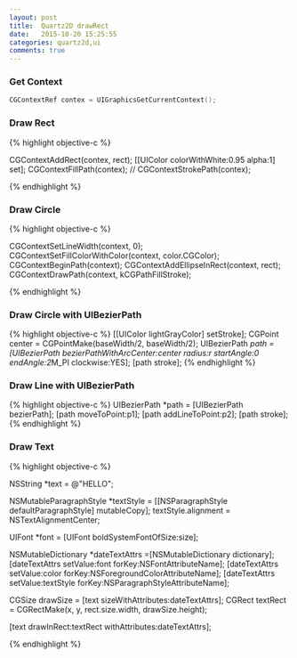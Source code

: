 ```yaml
---
layout: post
title:  Quartz2D drawRect
date:   2015-10-20 15:25:55
categories: quartz2d,ui
comments: true
---
```


### Get Context

```objective-c
CGContextRef contex = UIGraphicsGetCurrentContext();
```

### Draw Rect

{% highlight objective-c %}

CGContextAddRect(contex, rect);
[[UIColor colorWithWhite:0.95 alpha:1] set];
CGContextFillPath(contex); // CGContextStrokePath(contex);

{% endhighlight %}

### Draw Circle

{% highlight objective-c %}

CGContextSetLineWidth(context, 0);
CGContextSetFillColorWithColor(context, color.CGColor);
CGContextBeginPath(context);
CGContextAddEllipseInRect(context, rect);
CGContextDrawPath(context, kCGPathFillStroke);

{% endhighlight %}

### Draw Circle with UIBezierPath

{% highlight objective-c %}
[[UIColor lightGrayColor] setStroke];
CGPoint center = CGPointMake(baseWidth/2, baseWidth/2);
UIBezierPath *path = [UIBezierPath bezierPathWithArcCenter:center radius:r startAngle:0 endAngle:2*M_PI clockwise:YES];
[path stroke];
{% endhighlight %}


### Draw Line with UIBezierPath

{% highlight objective-c %}
UIBezierPath *path = [UIBezierPath bezierPath];
[path moveToPoint:p1];
[path addLineToPoint:p2];
[path stroke];
{% endhighlight %}


### Draw Text

{% highlight objective-c %}

NSString *text = @"HELLO";

NSMutableParagraphStyle *textStyle = [[NSParagraphStyle defaultParagraphStyle] mutableCopy];
textStyle.alignment = NSTextAlignmentCenter;

UIFont *font = [UIFont boldSystemFontOfSize:size];
    
NSMutableDictionary *dateTextAttrs =[NSMutableDictionary dictionary];
[dateTextAttrs setValue:font forKey:NSFontAttributeName];
[dateTextAttrs setValue:color forKey:NSForegroundColorAttributeName];
[dateTextAttrs setValue:textStyle forKey:NSParagraphStyleAttributeName];

CGSize drawSize = [text sizeWithAttributes:dateTextAttrs];
CGRect textRect = CGRectMake(x, y, rect.size.width, drawSize.height);

[text drawInRect:textRect withAttributes:dateTextAttrs];

{% endhighlight %}









